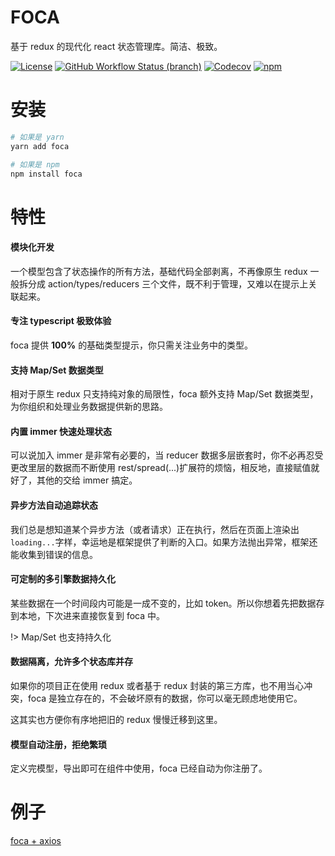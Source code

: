# FOCA

基于 redux 的现代化 react 状态管理库。简洁、极致。

[![License](https://img.shields.io/github/license/foca-js/foca)](https://github.com/foca-js/foca/blob/master/LICENSE)
[![GitHub Workflow Status (branch)](https://img.shields.io/github/workflow/status/foca-js/foca/CI/master)](https://github.com/foca-js/foca/actions)
[![Codecov](https://img.shields.io/codecov/c/github/foca-js/foca)](https://codecov.io/gh/foca-js/foca)
[![npm](https://img.shields.io/npm/v/foca)](https://www.npmjs.com/package/foca)

# 安装

```bash
# 如果是 yarn
yarn add foca

# 如果是 npm
npm install foca
```

# 特性

#### 模块化开发

一个模型包含了状态操作的所有方法，基础代码全部剥离，不再像原生 redux 一般拆分成 action/types/reducers 三个文件，既不利于管理，又难以在提示上关联起来。

#### 专注 typescript 极致体验

foca 提供 **100%** 的基础类型提示，你只需关注业务中的类型。

#### 支持 Map/Set 数据类型

相对于原生 redux 只支持纯对象的局限性，foca 额外支持 Map/Set 数据类型，为你组织和处理业务数据提供新的思路。

#### 内置 immer 快速处理状态

可以说加入 immer 是非常有必要的，当 reducer 数据多层嵌套时，你不必再忍受更改里层的数据而不断使用 rest/spread(...)扩展符的烦恼，相反地，直接赋值就好了，其他的交给 immer 搞定。

#### 异步方法自动追踪状态

我们总是想知道某个异步方法（或者请求）正在执行，然后在页面上渲染出`loading...`字样，幸运地是框架提供了判断的入口。如果方法抛出异常，框架还能收集到错误的信息。

#### 可定制的多引擎数据持久化

某些数据在一个时间段内可能是一成不变的，比如 token。所以你想着先把数据存到本地，下次进来直接恢复到 foca 中。

!> Map/Set 也支持持久化

#### 数据隔离，允许多个状态库并存

如果你的项目正在使用 redux 或者基于 redux 封装的第三方库，也不用当心冲突，foca 是独立存在的，不会破坏原有的数据，你可以毫无顾虑地使用它。

这其实也方便你有序地把旧的 redux 慢慢迁移到这里。

#### 模型自动注册，拒绝繁琐

定义完模型，导出即可在组件中使用，foca 已经自动为你注册了。

# 例子

[foca + axios](https://github.com/foca-js/foca-demos)
